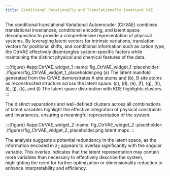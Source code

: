 ```yaml
---
title: Conditional Rotationally and Translationally Invariant VAE
---
```



The conditional translational Variational Autoencoder (CtrVAE) combines translational invariances, conditional encoding, and latent space decomposition to provide a comprehensive representation of physical systems. By leveraging latent vectors for intrinsic variations, translation vectors for positional shifts, and conditional information such as cation type, the CtrVAE effectively disentangles system-specific factors while maintaining the distinct physical and chemical features of the data.

:::{figure} #app:CtrVAE_widget_1
:name: fig_CtrVAE_widget_1
:placeholder: ./figures/fig_CtrVAE_widget_1_placeholder.png
(a) The latent manifold generated from the CrVAE demonstrates A site atoms and (b), B site atoms as reconstructed structure across the latent space. (c), (d), (e), (f), (g), (h), (i), (j), (k), and (l) The latent space distribution with KDE highlights clusters.
:::


The distinct separations and well-defined clusters across all combinations of latent variables highlight the effective integration of physical constraints and invariances, ensuring a meaningful representation of the system.


:::{figure} #app:CtrVAE_widget_2
:name: fig_CtrVAE_widget_2
:placeholder: ./figures/fig_CtrVAE_widget_2_placeholder.png
latent maps
:::

The analysis suggests a potential redundancy in the latent space, as the information encoded in $z_2$ appears to overlap significantly with the angular variable. This overlap indicates that the latent representation may contain more variables than necessary to effectively describe the system, highlighting the need for further optimization or dimensionality reduction to enhance interpretability and efficiency.